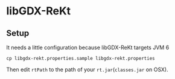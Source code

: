 # libGDX-ReKt


## Setup

It needs a little configuration because libGDX-ReKt targets JVM 6

```
cp libgdx-rekt.properties.sample libgdx-rekt.properties
```

Then edit `rtPath` to the path of your `rt.jar`(`classes.jar` on OSX).